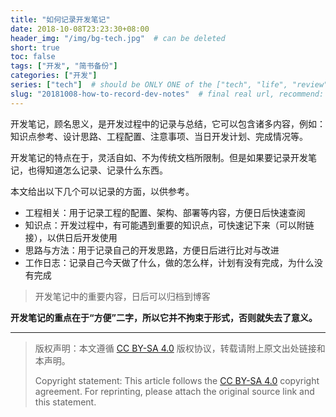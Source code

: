 ```yaml
---
title: "如何记录开发笔记"
date: 2018-10-08T23:23:30+08:00
header_img: "/img/bg-tech.jpg"  # can be deleted
short: true
toc: false
tags: ["开发", "简书备份"]
categories: ["开发"]
series: ["tech"]  # should be ONLY ONE of the ["tech", "life", "review"]
slug: "20181008-how-to-record-dev-notes"  # final real url, recommend: start by date, follow lower case words with hyphen splitter. E.g., `20230316-text-title`
---
```


开发笔记，顾名思义，是开发过程中的记录与总结，它可以包含诸多内容，例如：知识点参考、设计思路、工程配置、注意事项、当日开发计划、完成情况等。

开发笔记的特点在于，灵活自如、不为传统文档所限制。但是如果要记录开发笔记，也得知道怎么记录、记录什么东西。

本文给出以下几个可以记录的方面，以供参考。

* 工程相关：用于记录工程的配置、架构、部署等内容，方便日后快速查阅
* 知识点：开发过程中，有可能遇到重要的知识点，可快速记下来（可以附链接），以供日后开发使用
* 思路与方法：用于记录自己的开发思路，方便日后进行比对与改进
* 工作日志：记录自己今天做了什么，做的怎么样，计划有没有完成，为什么没有完成

> 开发笔记中的重要内容，日后可以归档到博客

**开发笔记的重点在于“方便”二字，所以它并不拘束于形式，否则就失去了意义。**

---

> 版权声明：本文遵循 [CC BY-SA 4.0](https://creativecommons.org/licenses/by-sa/4.0/deed.zh) 版权协议，转载请附上原文出处链接和本声明。
>
> Copyright statement: This article follows the [CC BY-SA 4.0](https://creativecommons.org/licenses/by-sa/4.0/deed.en) copyright agreement. For reprinting, please attach the original source link and this statement.

